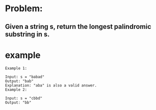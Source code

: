 # Problem:

## Given a string s, return the longest palindromic substring in s.

# example

```
Example 1:

Input: s = "babad"
Output: "bab"
Explanation: "aba" is also a valid answer.
Example 2:

Input: s = "cbbd"
Output: "bb"
```
